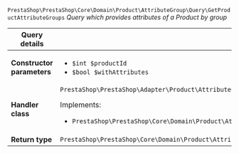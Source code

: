 `PrestaShop\PrestaShop\Core\Domain\Product\AttributeGroup\Query\GetProductAttributeGroups`
_Query which provides attributes of a Product by group_

| Query details              |    |
| -------------------------- | -- |
| **Constructor parameters** | <ul> <li>`$int $productId`</li>  <li>`$bool $withAttributes`</li> </ul> |
| **Handler class**          | `PrestaShop\PrestaShop\Adapter\Product\AttributeGroup\QueryHandler\GetProductAttributeGroupsHandler`  <p> Implements: </p> <ul>  <li>`PrestaShop\PrestaShop\Core\Domain\Product\AttributeGroup\QueryHandler\GetProductAttributeGroupsHandlerInterface`</li>  |
| **Return type** |  `PrestaShop\PrestaShop\Core\Domain\Product\AttributeGroup\QueryResult\AttributeGroup[]`  |
